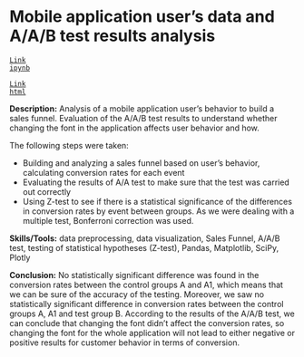 # Mobile application user’s data and A/A/B test results analysis

<code>[Link ipynb](https://github.com/Yulia-Ivaniuk/Projects/blob/main/Mobile%20application%20user%E2%80%99s%20data%20and%20AAB%20test%20results%20analysis/AB%20test%20for%20mobile%20application.ipynb)</code>

<code>[Link html](https://htmlpreview.github.io/?https://github.com/Yulia-Ivaniuk/Projects/blob/main/Mobile%20application%20user%E2%80%99s%20data%20and%20AAB%20test%20results%20analysis/AB%20test%20for%20mobile%20application.html)</code>

**Description:**  Analysis of a mobile application user’s behavior to build a sales funnel. Evaluation of the A/A/B test results to understand whether changing the font in the application affects user behavior and how.

The following steps were taken:
-	Building and analyzing a sales funnel based on user’s behavior, calculating conversion rates for each event
-	Evaluating  the results of A/A test to make sure that the test was carried out correctly 
-	Using Z-test to see if there is a statistical significance of the differences in conversion rates by event between groups. As we were dealing with a multiple test, Bonferroni correction was used.

**Skills/Tools:** data preprocessing, data visualization, Sales Funnel, A/A/B test, testing of statistical hypotheses (Z-test), Pandas, Matplotlib, SciPy, Plotly

**Conclusion:**  No statistically significant difference was found in the conversion rates between the control groups A and A1, which means that we can be sure of the accuracy of the testing.  Moreover, we saw no statistically significant difference in conversion rates between the control groups A, A1 and test group B.  According to the results of the A/A/B test, we can conclude that changing the font didn’t affect the conversion rates, so changing the font for the whole  application will not lead to either negative or positive results for customer behavior in terms of conversion.


